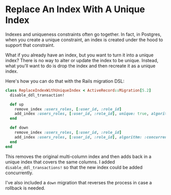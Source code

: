 # Replace An Index With A Unique Index

Indexes and uniqueness constraints often go together. In fact, in Postgres,
when you create a unique constraint, an index is created under the hood to
support that constraint.

What if you already have an index, but you want to turn it into a unique index?
There is no way to alter or update the index to be unique. Instead, what you'll
want to do is drop the index and then recreate it as a unique index.

Here's how you can do that with the Rails migration DSL:

```ruby
class ReplaceIndexWithUniqueIndex < ActiveRecord::Migration[5.2]
  disable_ddl_transaction!

  def up
    remove_index :users_roles, [:user_id, :role_id]
    add_index :users_roles, [:user_id, :role_id], unique: true, algorithm: :concurrently
  end

  def down
    remove_index :users_roles, [:user_id, :role_id]
    add_index :users_roles, [:user_id, :role_id], algorithm: :concurrently
  end
end
```

This removes the original multi-column index and then adds back in a unique
index that covers the same columns. I added `disable_ddl_transactions!` so that
the new index could be added concurrently.

I've also included a `down` migration that reverses the process in case a
rollback is needed.
